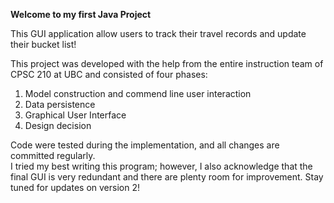 **Welcome to my first Java Project**

This GUI application allow users to track their travel records and update their bucket list!  

This project was developed with the help from the entire instruction team of CPSC 210 at UBC and consisted of four phases:
1. Model construction and commend line user interaction
2. Data persistence 
3. Graphical User Interface 
4. Design decision   

Code were tested during the implementation, and all changes are committed regularly.   
I tried my best writing this program; however, I also acknowledge that the final GUI is very redundant and there are plenty room for improvement. Stay tuned for updates on version 2! 